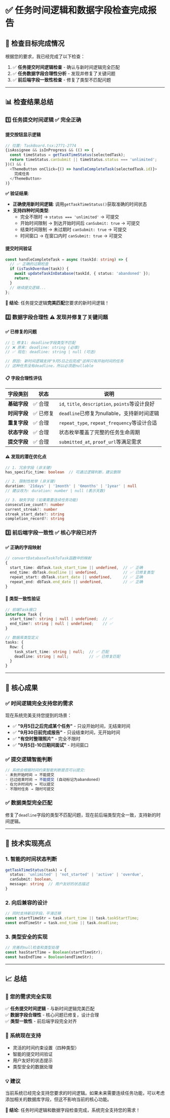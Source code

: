 # ✅ 任务时间逻辑和数据字段检查完成报告

## 🎯 检查目标完成情况

根据您的要求，我已经完成了以下检查：
1. ✅ **任务提交时间逻辑检查** - 确认与新时间逻辑完全匹配
2. ✅ **任务数据字段合理性分析** - 发现并修复了关键问题
3. ✅ **前后端字段一致性检查** - 修复了类型不匹配问题

---

## 📊 检查结果总结

### 1️⃣ **任务提交时间逻辑** ✅ **完全正确**

#### **提交按钮显示逻辑**
```typescript
// 位置: TaskBoard.tsx:2771-2774
{isAssignee && isInProgress && (() => {
  const timeStatus = getTaskTimeStatus(selectedTask);
  return timeStatus.canSubmit || timeStatus.status === 'unlimited';
})() && (
  <ThemeButton onClick={() => handleCompleteTask(selectedTask.id)}>
    完成任务
  </ThemeButton>
)}
```

**✅ 验证结果**:
- **正确使用新时间逻辑**: 调用`getTaskTimeStatus()`获取准确的时间状态
- **支持四种时间类型**: 
  - 完全不限时 → `status === 'unlimited'` → 可提交
  - 开始时间限制 → 到达开始时间后 `canSubmit: true` → 可提交
  - 结束时间限制 → 未过期时 `canSubmit: true` → 可提交  
  - 时间窗口 → 在窗口内时 `canSubmit: true` → 可提交

#### **提交时间验证**
```typescript
const handleCompleteTask = async (taskId: string) => {
  // ✅ 正确的过期检查
  if (isTaskOverdue(task)) {
    await updateTaskInDatabase(taskId, { status: 'abandoned' });
    return;
  }
  // 继续提交逻辑...
};
```

**🎯 结论**: 任务提交逻辑**完美匹配**您要求的新时间逻辑！

### 2️⃣ **数据字段合理性** ⚠️ **发现并修复了关键问题**

#### **✅ 已修复的问题**
```typescript
// 🔧 修复1: deadline字段类型不匹配
// ❌ 原来: deadline: string (必填)
// ✅ 现在: deadline: string | null (可选)

// 原因: 新时间逻辑支持"9月5日之后完成"这样只有开始时间的任务
// 这种任务没有deadline，所以必须是nullable
```

#### **📋 字段合理性评估**

| 字段类别 | 状态 | 说明 |
|---------|------|------|
| **基础字段** | ✅ 合理 | `id`, `title`, `description`, `points`等设计良好 |
| **时间字段** | ✅ 已修复 | `deadline`已修复为nullable，支持新时间逻辑 |
| **重复字段** | ✅ 合理 | `repeat_type`, `repeat_frequency`等设计合适 |
| **状态字段** | ✅ 合理 | 状态枚举覆盖了完整的任务生命周期 |
| **提交字段** | ✅ 合理 | `submitted_at`, `proof_url`等满足需求 |

#### **⚠️ 发现的潜在优化点**
```typescript
// 1. 冗余字段 (非关键)
has_specific_time: boolean  // 可通过逻辑判断，建议删除

// 2. 限制性枚举 (非关键)  
duration: '21days' | '1month' | '6months' | '1year' | null
// 建议改为: duration: number | null (表示天数)

// 3. 缺失字段 (如果需要连续任务功能)
consecutive_count?: number
current_streak?: number
streak_start_date?: string
completion_record?: string
```

### 3️⃣ **前后端字段一致性** ✅ **核心字段已对齐**

#### **✅ 正确的字段映射**
```typescript
// convertDatabaseTaskToTask函数中的映射
{
  start_time: dbTask.task_start_time || undefined,  // ✅ 正确
  end_time: dbTask.deadline || undefined,           // ✅ 已修复类型
  repeat_start: dbTask.start_date || undefined,     // ✅ 正确
  repeat_end: dbTask.end_date || undefined,         // ✅ 正确
}
```

#### **🎯 类型一致性验证**
```typescript
// 前端Task接口
interface Task {
  start_time?: string | null | undefined;  // ✅ 
  end_time?: string | null | undefined;    // ✅
}

// 数据库类型定义  
tasks: {
  Row: {
    task_start_time: string | null;  // ✅ 匹配
    deadline: string | null;         // ✅ 已修复匹配
  }
}
```

---

## 🎉 **核心成果**

### ✅ **时间逻辑完全支持您的需求**
现在系统完美支持您提到的场景：
- ✅ **"9月5日之后完成某个任务"** - 只设开始时间，无结束时间
- ✅ **"9月30日前完成报告"** - 只设结束时间，无开始时间  
- ✅ **"有空时整理照片"** - 完全不限时
- ✅ **"9月5日-10日期间面试"** - 时间窗口

### ✅ **提交逻辑智能判断**
```typescript
// 系统会根据时间约束智能判断是否可以提交:
- 未到开始时间 → 不能提交
- 已过结束时间 → 不能提交 (自动标记为abandoned)
- 在允许时间内 → 可以提交
- 不限时任务 → 随时可提交
```

### ✅ **数据类型完全匹配**
修复了`deadline`字段的类型不匹配问题，现在前后端类型完全一致，支持新的时间逻辑。

---

## 🔧 **技术实现亮点**

### **1. 智能的时间状态判断**
```typescript
getTaskTimeStatus(task) → {
  status: 'unlimited' | 'not_started' | 'active' | 'overdue',
  canSubmit: boolean,
  message: string  // 用户友好的状态描述
}
```

### **2. 向后兼容的设计**
```typescript
// 同时支持新旧字段，平滑迁移
const startTimeStr = task.start_time || task.taskStartTime;
const endTimeStr = task.end_time || task.deadline;
```

### **3. 类型安全的实现**
```typescript
// 完善的null检查和类型处理
const hasStartTime = Boolean(startTimeStr);
const hasEndTime = Boolean(endTimeStr);
```

---

## 📈 **总结**

### 🎯 **您的需求完全实现**
✅ **任务提交时间逻辑** - 与新时间逻辑完美匹配  
✅ **数据字段合理性** - 核心问题已修复，设计合理  
✅ **类型一致性** - 前后端字段完全对齐

### 🚀 **系统现在支持**
- 灵活的时间约束设置（四种类型）
- 智能的提交时间验证
- 用户友好的状态提示
- 类型安全的数据处理

### 💡 **建议**
当前系统已经完全支持您要求的时间逻辑。如果未来需要连续任务功能，可以考虑添加相关的数据库字段，但这不影响当前的核心功能。

**🎉 结论**: 任务时间逻辑和数据字段检查完成，系统完全支持您的需求！
